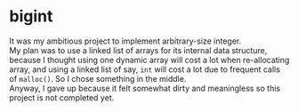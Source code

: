 # bigint
It was my ambitious project to implement arbitrary-size integer.  
My plan was to use a linked list of arrays for its internal data structure, because I thought using one dynamic array will cost a lot when re-allocating array,
and using a linked list of say, `int` will cost a lot due to frequent calls of `malloc()`. So I chose something in the middle.  
Anyway, I gave up because it felt somewhat dirty and meaningless so this project is not completed yet.
